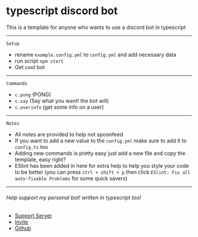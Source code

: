 # typescript discord bot
This is a template for anyone who wants to use a discord bot in typescript

---

```Setup```

- rename `example.config.yml` to `config.yml` and add necessary data
- run script `npm start`
- Get cool bot

---

```Commands```

- `c.pong` (PONG)
- `c.say` (Say what you want! the bot will)
- `c.userinfo` (get some info on a user)

---

```Notes```
- All notes are provided to help not spoonfeed
- If you want to add a new value to the `config.yml` make sure to add it to `config.ts` too
- Adding new commands is pretty easy just add a new file and copy the template, easy right?
- ESlint has been added in here for extra help to help you style your code to be better (you can press `ctrl + shift + p` then click `ESlint: Fix all auto-fixable Problems` for some quick savers)
---

###### Help support my personal bot! written in typescript too!
- [Support Server](https://support.bucketbot.dev)
- [Invite](https://invite.bucketbot.dev)
- [Github](https://github.com/KingOKarma/KFCBoy)